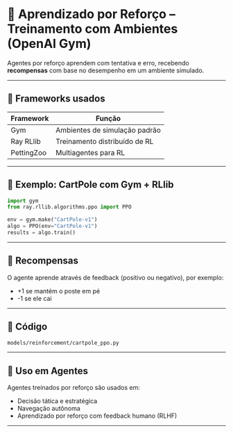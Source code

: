 # 🔁 Aprendizado por Reforço – Treinamento com Ambientes (OpenAI Gym)

Agentes por reforço aprendem com tentativa e erro, recebendo **recompensas** com base no desempenho em um ambiente simulado.

---

## 🔧 Frameworks usados

| Framework | Função                              |
|-----------|-------------------------------------|
| Gym       | Ambientes de simulação padrão       |
| Ray RLlib | Treinamento distribuído de RL       |
| PettingZoo | Multiagentes para RL               |

---

## 🧪 Exemplo: CartPole com Gym + RLlib

```python
import gym
from ray.rllib.algorithms.ppo import PPO

env = gym.make("CartPole-v1")
algo = PPO(env="CartPole-v1")
results = algo.train()
```
---

## 🎯 Recompensas

O agente aprende através de feedback (positivo ou negativo), por exemplo:

- +1 se mantém o poste em pé
- -1 se ele cai
---

## 📁 Código
```txt
models/reinforcement/cartpole_ppo.py
```
---

## 🤖 Uso em Agentes

Agentes treinados por reforço são usados em:

- Decisão tática e estratégica
- Navegação autônoma
- Aprendizado por reforço com feedback humano (RLHF)

---
